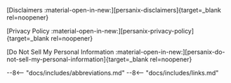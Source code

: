 [Disclaimers :material-open-in-new:][persanix-disclaimers]{target=_blank rel=noopener}

[Privacy Policy :material-open-in-new:][persanix-privacy-policy]{target=_blank rel=noopener}

[Do Not Sell My Personal Information :material-open-in-new:][persanix-do-not-sell-my-personal-information]{target=_blank rel=noopener}

--8<-- "docs/includes/abbreviations.md"
--8<-- "docs/includes/links.md"
